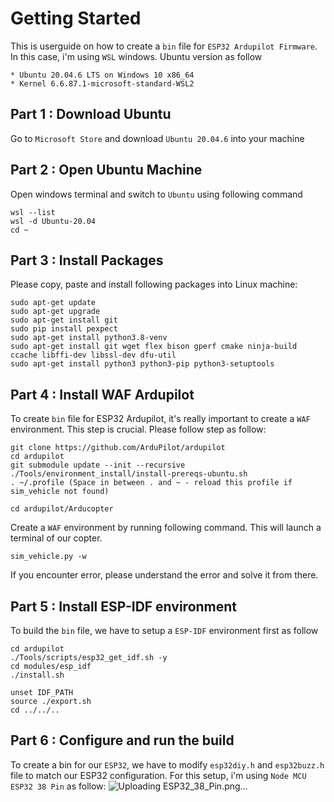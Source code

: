 # Getting Started

This is userguide on how to create a `bin` file for `ESP32 Ardupilot Firmware`. In this case,
i'm using `WSL` windows.
Ubuntu version as follow
```
* Ubuntu 20.04.6 LTS on Windows 10 x86_64
* Kernel 6.6.87.1-microsoft-standard-WSL2
```
## Part 1 : Download Ubuntu

Go to `Microsoft Store` and download `Ubuntu 20.04.6` into your machine

## Part 2 : Open Ubuntu Machine

Open windows terminal and switch to `Ubuntu` using following command
```
wsl --list
wsl -d Ubuntu-20.04
cd ~
```
## Part 3 : Install Packages

Please copy, paste and install following packages into Linux machine:

```
sudo apt-get update
sudo apt-get upgrade
sudo apt-get install git
sudo pip install pexpect 
sudo apt-get install python3.8-venv
sudo apt-get install git wget flex bison gperf cmake ninja-build ccache libffi-dev libssl-dev dfu-util
sudo apt-get install python3 python3-pip python3-setuptools
```

## Part 4 : Install WAF Ardupilot

To create `bin` file for ESP32 Ardupilot, it's really important to create a `WAF` environment. This step is crucial. Please
follow step as follow:

```
git clone https://github.com/ArduPilot/ardupilot
cd ardupilot
git submodule update --init --recursive
./Tools/environment_install/install-prereqs-ubuntu.sh
. ~/.profile (Space in between . and ~ - reload this profile if sim_vehicle not found)

cd ardupilot/Arducopter
```

Create a `WAF` environment by running following command. This will launch a terminal of our copter.
```
sim_vehicle.py -w
```

If you encounter error, please understand the error and solve it from there.

## Part 5 : Install ESP-IDF environment

To build the `bin` file, we have to setup a `ESP-IDF` environment first as follow

```
cd ardupilot
./Tools/scripts/esp32_get_idf.sh -y
cd modules/esp_idf
./install.sh

unset IDF_PATH
source ./export.sh
cd ../../..
```

## Part 6 : Configure and run the build

To create a bin for our `ESP32`, we have to modify `esp32diy.h` and `esp32buzz.h` file to match our ESP32 configuration. For this setup, i'm
using `Node MCU ESP32 38 Pin` as follow:
![Uploading ESP32_38_Pin.png…]()

